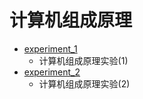 # 计算机组成原理

- [experiment_1](experiment_1)
  - 计算机组成原理实验(1)
- [experiment_2](experiment_2)
  - 计算机组成原理实验(2)
